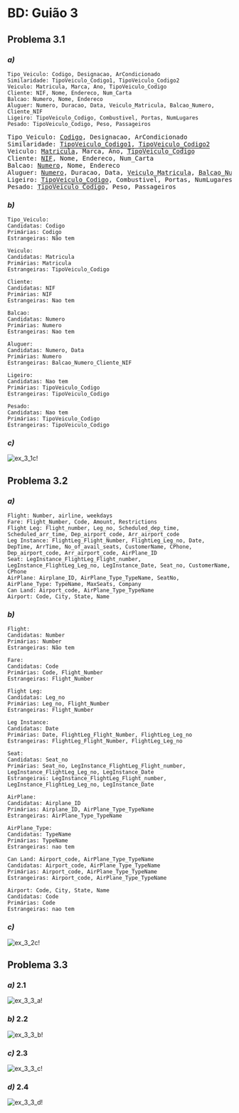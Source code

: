# BD: Guião 3


## ​Problema 3.1
 
### *a)*

```
Tipo_Veiculo: Codigo, Designacao, ArCondicionado
Similaridade: TipoVeiculo_Codigo1, TipoVeiculo_Codigo2
Veiculo: Matricula, Marca, Ano, TipoVeiculo_Codigo
Cliente: NIF, Nome, Endereco, Num_Carta
Balcao: Numero, Nome, Endereco
Aluguer: Numero, Duracao, Data, Veiculo_Matricula, Balcao_Numero, Cliente_NIF
Ligeiro: TipoVeiculo_Codigo, Combustivel, Portas, NumLugares
Pesado: TipoVeiculo_Codigo, Peso, Passageiros
```

<pre>
Tipo_Veiculo: <u>Codigo</u>, Designacao, ArCondicionado
Similaridade: <span style="padding-bottom:1px; border-bottom: solid 1px;"><span style="text-decoration: underline; text-decoration-style: dotted">TipoVeiculo_Codigo1</span>, <span style="text-decoration: underline; text-decoration-style: dotted">TipoVeiculo_Codigo2</span></span>
Veiculo: <u>Matricula</u>, Marca, Ano, <span style="text-decoration: underline; text-decoration-style: dotted">TipoVeiculo_Codigo</span>
Cliente: <u>NIF</u>, Nome, Endereco, Num_Carta
Balcao: <u>Numero</u>, Nome, Endereco
Aluguer: <u>Numero</u>, Duracao, Data, <span style="text-decoration: underline; text-decoration-style: dotted">Veiculo_Matricula</span>, <span style="text-decoration: underline; text-decoration-style: dotted">Balcao_Numero</span><span style="text-decoration: underline; text-decoration-style: dotted">Cliente_NIF</span>
Ligeiro: <span style="padding-bottom:1px; border-bottom: solid 1px"><span style="text-decoration: underline; text-decoration-style: dotted">TipoVeiculo_Codigo</span></span>, Combustivel, Portas, NumLugares
Pesado: <span style="padding-bottom:1px; border-bottom: solid 1px"><span style="text-decoration: underline; text-decoration-style: dotted">TipoVeiculo_Codigo</span></span>, Peso, Passageiros
</pre>



### *b)* 

```
Tipo_Veiculo:
Candidatas: Codigo
Primárias: Codigo
Estrangeiras: Não tem

Veiculo:
Candidatas: Matricula
Primárias: Matricula
Estrangeiras: TipoVeiculo_Codigo

Cliente:
Candidatas: NIF
Primárias: NIF
Estrangeiras: Nao tem

Balcao:
Candidatas: Numero
Primárias: Numero
Estrangeiras: Nao tem

Aluguer:
Candidatas: Numero, Data
Primárias: Numero
Estrangeiras: Balcao_Numero_Cliente_NIF

Ligeiro:
Candidatas: Nao tem
Primárias: TipoVeiculo_Codigo
Estrangeiras: TipoVeiculo_Codigo

Pesado:
Candidatas: Nao tem
Primárias: TipoVeiculo_Codigo
Estrangeiras: TipoVeiculo_Codigo
```


### *c)* 

![ex_3_1c!](ex_3_1.png "AnImage")


## ​Problema 3.2

### *a)*


```
Flight: Number, airline, weekdays
Fare: Flight_Number, Code, Amount, Restrictions
Flight Leg: Flight_number, Leg_no, Scheduled_dep_time, Scheduled_arr_time, Dep_airport_code, Arr_airport_code
Leg Instance: FlightLeg_Flight_Number, FlightLeg_Leg_no, Date, DepTime, ArrTime, No_of_avail_seats, CustomerName, CPhone, Dep_airport_code, Arr_airport_code, AirPlane_ID
Seat: LegInstance_FlightLeg_Flight_number, LegInstance_FlightLeg_Leg_no, LegInstance_Date, Seat_no, CustomerName, CPhone
AirPlane: Airplane_ID, AirPlane_Type_TypeName, SeatNo,
AirPlane_Type: TypeName, MaxSeats, Company
Can Land: Airport_code, AirPlane_Type_TypeName
Airport: Code, City, State, Name
```


### *b)* 

```
Flight:
Candidatas: Number
Primárias: Number
Estrangeiras: Não tem 

Fare:
Candidatas: Code
Primárias: Code, Flight_Number
Estrangeiras: Flight_Number

Flight Leg:
Candidatas: Leg_no
Primárias: Leg_no, Flight_Number
Estrangeiras: Flight_Number

Leg Instance:
Candidatas: Date
Primárias: Date, FlightLeg_Flight_Number, FlightLeg_Leg_no
Estrangeiras: FlightLeg_Flight_Number, FlightLeg_Leg_no

Seat:
Candidatas: Seat_no
Primárias: Seat_no, LegInstance_FlightLeg_Flight_number, LegInstance_FlightLeg_Leg_no, LegInstance_Date
Estrangeiras: LegInstance_FlightLeg_Flight_number, LegInstance_FlightLeg_Leg_no, LegInstance_Date

AirPlane:
Candidatas: Airplane_ID
Primárias: Airplane_ID, AirPlane_Type_TypeName
Estrangeiras: AirPlane_Type_TypeName

AirPlane_Type:
Candidatas: TypeName
Primárias: TypeName
Estrangeiras: nao tem

Can Land: Airport_code, AirPlane_Type_TypeName
Candidatas: Airport_code, AirPlane_Type_TypeName
Primárias: Airport_code, AirPlane_Type_TypeName
Estrangeiras: Airport_code, AirPlane_Type_TypeName

Airport: Code, City, State, Name
Candidatas: Code
Primárias: Code
Estrangeiras: nao tem
```


### *c)* 

![ex_3_2c!](ex_3_2.png "AnImage")


## ​Problema 3.3


### *a)* 2.1

![ex_3_3_a!](ex_3_3_1.png "AnImage")

### *b)* 2.2

![ex_3_3_b!](ex_3_3_2.png "AnImage")

### *c)* 2.3

![ex_3_3_c!](ex_3_3_3.png "AnImage")

### *d)* 2.4

![ex_3_3_d!](ex_3_3_4.png "AnImage")